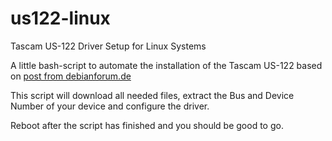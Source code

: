 # us122-linux
Tascam US-122 Driver Setup for Linux Systems


A little bash-script to automate the installation of the Tascam US-122 based on [post from debianforum.de](https://debianforum.de/forum/viewtopic.php?f=25&t=154286&sid=06c30f7db54f10ee354648a81cfa4721&start=30#p1036200)

This script will download all needed files, extract the Bus and Device Number of your device and configure the driver.

Reboot after the script has finished and you should be good to go.
